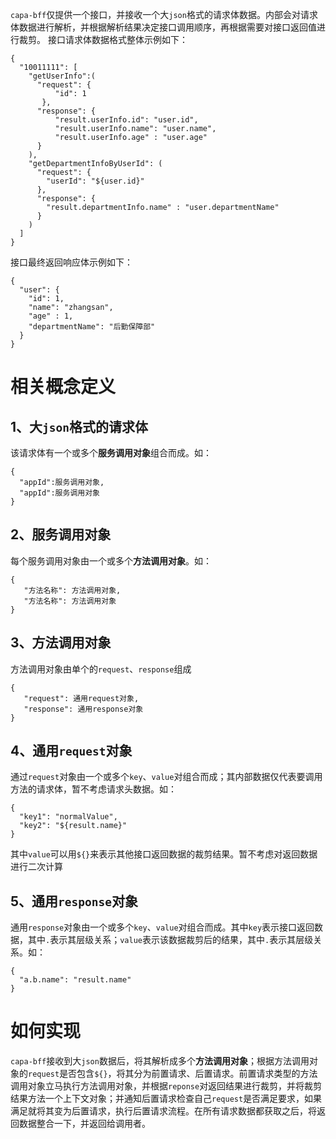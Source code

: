 `capa-bff`仅提供一个接口，并接收一个大`json`格式的请求体数据。内部会对请求体数据进行解析，并根据解析结果决定接口调用顺序，再根据需要对接口返回值进行裁剪。
接口请求体数据格式整体示例如下：
```
{
  "10011111": [
    "getUserInfo":(
      "request": {
          "id": 1
       },
      "response": {
          "result.userInfo.id": "user.id",
          "result.userInfo.name": "user.name",
          "result.userInfo.age" : "user.age"
      }
    ),
    "getDepartmentInfoByUserId": (
      "request": {
        "userId": "${user.id}"
      },
      "response": {
        "result.departmentInfo.name" : "user.departmentName"
      }
    )
  ]
}
```
接口最终返回响应体示例如下：
```json5
{
  "user": {
    "id": 1,
    "name": "zhangsan",
    "age" : 1,
    "departmentName": "后勤保障部"
  }
}
```

# 相关概念定义
## 1、大`json`格式的请求体
该请求体有一个或多个**服务调用对象**组合而成。如：
```
{
  "appId":服务调用对象,
  "appId":服务调用对象
}
```

## 2、服务调用对象
每个服务调用对象由一个或多个**方法调用对象**。如：
```
{
   "方法名称": 方法调用对象,
   "方法名称": 方法调用对象
}
```

## 3、方法调用对象
方法调用对象由单个的`request`、`response`组成
```
{
   "request": 通用request对象,
   "response": 通用response对象
}
```

## 4、通用`request`对象
通过`request`对象由一个或多个`key`、`value`对组合而成；其内部数据仅代表要调用方法的请求体，暂不考虑请求头数据。如：
```
{
  "key1": "normalValue",
  "key2": "${result.name}"
}
```
其中`value`可以用`${}`来表示其他接口返回数据的裁剪结果。暂不考虑对返回数据进行二次计算

## 5、通用`response`对象
通用`response`对象由一个或多个`key`、`value`对组合而成。其中`key`表示接口返回数据，其中`.`表示其层级关系；`value`表示该数据裁剪后的结果，其中`.`表示其层级关系。如：
```
{
  "a.b.name": "result.name"
}
```

# 如何实现
`capa-bff`接收到大`json`数据后，将其解析成多个**方法调用对象**；根据方法调用对象的`request`是否包含`${}`，将其分为前置请求、后置请求。前置请求类型的方法调用对象立马执行方法调用对象，并根据`reponse`对返回结果进行裁剪，并将裁剪结果方法一个上下文对象；并通知后置请求检查自己`request`是否满足要求，如果满足就将其变为后置请求，执行后置请求流程。在所有请求数据都获取之后，将返回数据整合一下，并返回给调用者。


